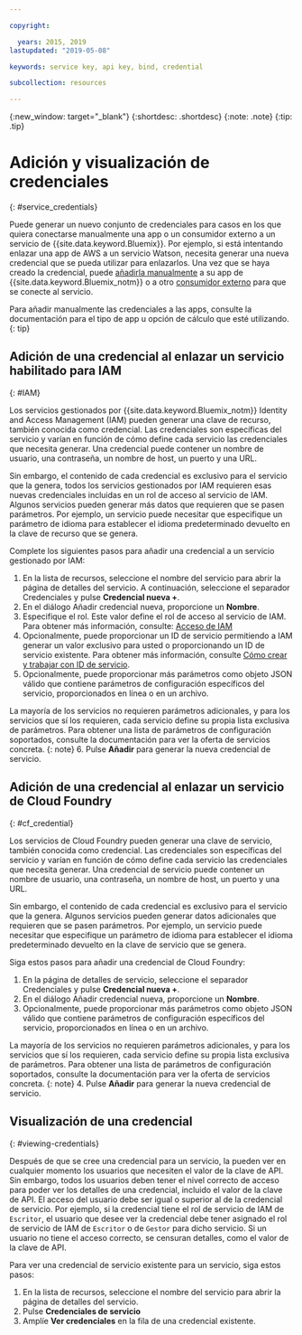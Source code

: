 ```yaml
---

copyright:

  years: 2015, 2019
lastupdated: "2019-05-08"

keywords: service key, api key, bind, credential

subcollection: resources

---
```


{:new_window: target="_blank"}
{:shortdesc: .shortdesc}
{:note: .note}
{:tip: .tip}


# Adición y visualización de credenciales
{: #service_credentials}

Puede generar un nuevo conjunto de credenciales para casos en los que quiera conectarse manualmente una app o un consumidor externo a un servicio de {{site.data.keyword.Bluemix}}. Por ejemplo, si está intentando enlazar una app de AWS a un servicio Watson, necesita generar una nueva credencial que se pueda utilizar para enlazarlos. Una vez que se haya creado la credencial, puede
[añadirla manualmente](/docs/apps/tutorials?topic=creating-apps-credentials_overview) a su app de
{{site.data.keyword.Bluemix_notm}} o a otro [consumidor externo](/docs/resources?topic=resources-externalapp) para que se conecte al servicio.

Para añadir manualmente las credenciales a las apps, consulte la documentación para el tipo de app u opción de cálculo que esté utilizando.
{: tip}

## Adición de una credencial al enlazar un servicio habilitado para IAM
{: #IAM}

Los servicios gestionados por {{site.data.keyword.Bluemix_notm}} Identity and Access Management (IAM) pueden generar una clave de recurso, también conocida como credencial. Las credenciales son específicas del servicio y varían en función de cómo define cada servicio las credenciales que necesita generar. Una credencial puede contener un nombre de usuario, una contraseña, un nombre de host, un puerto y una URL.

Sin embargo, el contenido de cada credencial es exclusivo para el servicio que la genera, todos los servicios gestionados por IAM requieren esas nuevas credenciales incluidas en un rol de acceso al servicio de IAM. Algunos servicios pueden generar más datos que requieren que se pasen parámetros. Por ejemplo, un servicio puede necesitar que especifique un parámetro de idioma para establecer el idioma predeterminado devuelto en la clave de recurso que se genera.

Complete los siguientes pasos para añadir una credencial a un servicio gestionado por IAM:

1. En la lista de recursos, seleccione el nombre del servicio para abrir la página de detalles del servicio. A continuación, seleccione el separador Credenciales y pulse **Credencial nueva +**.
2. En el diálogo Añadir credencial nueva, proporcione un **Nombre**.
3. Especifique el rol. Este valor define el rol de acceso al servicio de IAM. Para obtener más información, consulte: [Acceso de IAM](/docs/iam?topic=iam-userroles)
4. Opcionalmente, puede proporcionar un ID de servicio permitiendo a IAM generar un valor exclusivo para usted o proporcionando un ID de servicio existente. Para obtener más información, consulte [Cómo crear y trabajar con ID de servicio](/docs/iam?topic=iam-serviceids).
5. Opcionalmente, puede proporcionar más parámetros como objeto JSON válido que contiene parámetros de configuración específicos del servicio, proporcionados en línea o en un archivo.

  La mayoría de los servicios no requieren parámetros adicionales, y para los servicios que sí los requieren, cada servicio define su propia lista exclusiva de parámetros. Para obtener una lista de parámetros de configuración soportados, consulte la documentación para ver la oferta de servicios concreta.
  {: note}
6. Pulse **Añadir** para generar la nueva credencial de servicio.

## Adición de una credencial al enlazar un servicio de Cloud Foundry
{: #cf_credential}

Los servicios de Cloud Foundry pueden generar una clave de servicio, también conocida como credencial. Las credenciales son específicas del servicio y varían en función de cómo define cada servicio las credenciales que necesita generar. Una credencial de servicio puede contener un nombre de usuario, una contraseña, un nombre de host, un puerto y una URL.

Sin embargo, el contenido de cada credencial es exclusivo para el servicio que la genera. Algunos servicios pueden generar datos adicionales que requieren que se pasen parámetros. Por ejemplo, un servicio puede necesitar que especifique un parámetro de idioma para establecer el idioma predeterminado devuelto en la clave de servicio que se genera.

Siga estos pasos para añadir una credencial de Cloud Foundry:

1. En la página de detalles de servicio, seleccione el separador Credenciales y pulse **Credencial nueva +**.
2. En el diálogo Añadir credencial nueva, proporcione un **Nombre**.
3. Opcionalmente, puede proporcionar más parámetros como objeto JSON válido que contiene parámetros de configuración específicos del servicio, proporcionados en línea o en un archivo.

  La mayoría de los servicios no requieren parámetros adicionales, y para los servicios que sí los requieren, cada servicio define su propia lista exclusiva de parámetros. Para obtener una lista de parámetros de configuración soportados, consulte la documentación para ver la oferta de servicios concreta.
  {: note}
4. Pulse **Añadir** para generar la nueva credencial de servicio.

## Visualización de una credencial
{: #viewing-credentials}

Después de que se cree una credencial para un servicio, la pueden ver en cualquier momento los usuarios que necesiten el valor de la clave de API. Sin embargo, todos los usuarios deben tener el nivel correcto de acceso para poder ver los detalles de una credencial, incluido el valor de la clave de API. El acceso del usuario debe ser igual o superior al de la credencial de servicio. Por ejemplo, si la credencial tiene el rol de servicio de IAM de `Escritor`, el usuario que desee ver la credencial debe tener asignado el rol de servicio de IAM de `Escritor` o de `Gestor` para dicho servicio. Si un usuario no tiene el acceso correcto, se censuran detalles, como el valor de la clave de API.

Para ver una credencial de servicio existente para un servicio, siga estos pasos:

1. En la lista de recursos, seleccione el nombre del servicio para abrir la página de detalles del servicio. 
2. Pulse **Credenciales de servicio**
3. Amplíe **Ver credenciales** en la fila de una credencial existente.


